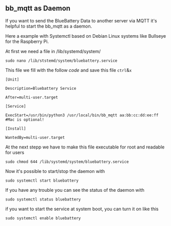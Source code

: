 ## bb_mqtt as Daemon

If you want to send the BlueBattery Data to another server via MQTT it's helpful to start the bb_mqtt as a daemon.

Here a example with Systemctl based on Debian Linux systems like Bullseye for the Raspberry Pi.

At first we need a file in /lib/systemd/system/

`sudo nano /lib/ststemd/system/bluebattery.service`

This file we fill with the follow _code_ and save this file `ctrl`&`x`

````
[Unit]

Description=Bluebattery Service

After=multi-user.target
 
[Service]

ExecStart=/usr/bin/python3 /usr/local/bin/bb_mqtt aa:bb:cc:dd:ee:ff #Mac is optional!
 
[Install]

WantedBy=multi-user.target
````

At the next stepp we have to make this file executable for root and readable for users

`sudo chmod 644 /lib/systemd/system/bluebattery.service`

Now it's possible to start/stop the daemon with

`sudo systemctl start bluebattery`

If you have any trouble you can see the status of the daemon with

`sudo systemctl status bluebattery`

if you want to start the service at system boot, you can turn it on like this

`sudo systemctl enable bluebattery`

